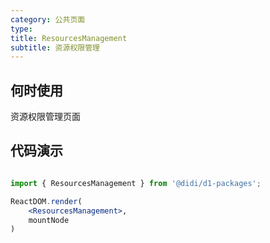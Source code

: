 ```yaml
---
category: 公共页面
type: 
title: ResourcesManagement
subtitle: 资源权限管理
---
```


## 何时使用

资源权限管理页面

## 代码演示

``` jsx | pure

import { ResourcesManagement } from '@didi/d1-packages';

ReactDOM.render(
    <ResourcesManagement>,
    mountNode
)
```
